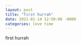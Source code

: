 ```yaml
---
layout: post
title: "first hurrah"
date: 2021-01-14 12:50:00 -0000
categories: love time
---
```


first hurrah
